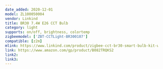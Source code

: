 ```yaml
---
date_added: 2020-12-01
model: ZL100050004
vendor: Linkind
title: BR30 7.4W E26 CCT Bulb
category: light
supports: on/off, brightness, colortemp
zigbeemodel: ['ZBT-CCTLight-BR300107']
compatible: [z2m]
mlink: https://www.linkind.com/product/zigbee-cct-br30-smart-bulb-kit-work-with-alexa/
link: https://www.amazon.com/gp/product/B082TRQKS2
link2: 
link3: 
---
```

